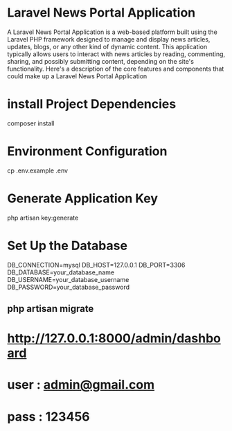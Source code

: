 # Laravel News Portal Application 
A Laravel News Portal Application is a web-based platform built using the Laravel PHP framework designed to manage and display news articles, updates, blogs, or any other kind of dynamic content. This application typically allows users to interact with news articles by reading, commenting, sharing, and possibly submitting content, depending on the site's functionality.
Here's a description of the core features and components that could make up a Laravel News Portal Application

# install Project Dependencies
composer install

# Environment Configuration
cp .env.example .env

# Generate Application Key
php artisan key:generate

# Set Up the Database
DB_CONNECTION=mysql
DB_HOST=127.0.0.1
DB_PORT=3306
DB_DATABASE=your_database_name
DB_USERNAME=your_database_username
DB_PASSWORD=your_database_password

## php artisan migrate

# http://127.0.0.1:8000/admin/dashboard
# user : admin@gmail.com
# pass : 123456